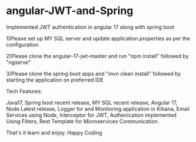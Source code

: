 # angular-JWT-and-Spring
Implemented JWT authentication in angular 17 along with spring boot

1)Please set up MY SQL server and update application.properties as per the configuration

2)Please clone the angular-17-jwt-master and run "npm install" followed by "ngserve"

3)Please clone the spring boot apps and "mvn clean install" followed by starting the application on preferred IDE

Tech Features:

Java17,
Spring boot recent release,
MY SQL recent release,
Angular 17,
Node Latest release,
Logger for and Monitoring application in Kibana, 
Email Services using Node,
Interceptor for JWT,
Authenication implemented Using Filters,
Rest Template for Microservices Communication.

That's it learn and enjoy. Happy Coding 
